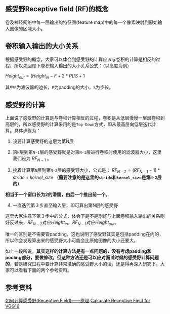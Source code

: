 ## 感受野Receptive field (RF)的概念

卷及神经网络中每一层输出的特征图(feature map)中的每一个像素映射到原始输入图像的区域大小。

## 卷积输入输出的大小关系
根据感受野的概念，大家可以体会到感受野的计算应该与卷积的计算是相反的过程，所以先回顾下卷积输入输出的大小关系公式：（以高度为例）

$Height_{out} = (Height_{in} - F+2*P)/S + 1$

其中`F`为滤波器的边长，`P`为padding的大小，`S`为步长。

## 感受野的计算

上面说了感受野的计算是与卷积计算相反的过程，卷积是从低层慢慢一层层卷积到高层的，所以感受野的计算采用的是`Top-Down`方式，即从最高层向低层迭代计算。具体步骤为：
 1. 设要计算感受野的这层为第N层

 2. 第`N`层到第`N-1`层的感受野就是对第`N-1`层进行卷积时使用的滤波器大小，这里我们设为 $RF_{N-1}$ 。

 3. 接着计算第`N`层到第`N-2`层的感受野大小，公式是：
 $RF_{N-2} = (RF_{N-1} -1)*stride + kernel\_size$ **（需要注意的是这里的`stride`和`kernel_size`是第`N-2`层的）**
 
 **相当于一个窗口长为2的滑窗，由后一个推出前一个。**
 
 4. 一直迭代第３步直至输入层，即可算出第N层的感受野

这里大家注意下第３步中的公式，体会下是不是刚好与上面卷积输入输出的关系刚好反过来，$RF_{N-2}$对应$Height_{in}$，$RF_{N-1}$对应$Height_{out}$。

唯一的区别是不需要管padding，这也说明了感受野其实是包括padding在内的，所以你会发现算出来的感受野大小可能会比原始图像的大小还要大。

如上一段所说，**其实这样的计算方法是有一点问题的，没有考虑padding和pooling部分，要做修改。但这种方法还是可以应对面试时候的感受野计算问题的**，若是研究过程中要计算非常准确的感受野大小的话，还是得再深入研究下，大家可以看看下面的两个参考资料。

## 参考资料
[如何计算感受野(Receptive Field)——原理](https://zhuanlan.zhihu.com/p/31004121)
[Calculate Receptive Field for VGG16](http://zike.io/posts/calculate-receptive-field-for-vgg-16/)

